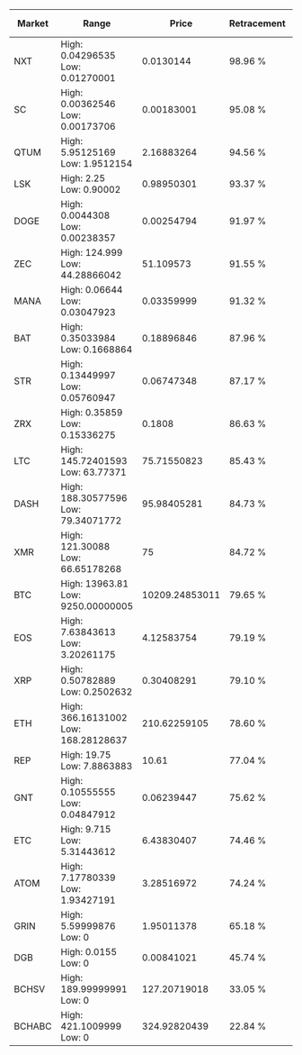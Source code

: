| Market | Range | Price| Retracement | Doubles to 50% |
| --- | --- | --- | --- | --- |
| NXT | High: 0.04296535<br />Low: 0.01270001 | 0.0130144 | 98.96 % | 2.14 |
| SC | High: 0.00362546<br />Low: 0.00173706 | 0.00183001 | 95.08 % | 1.47 |
| QTUM | High: 5.95125169<br />Low: 1.9512154 | 2.16883264 | 94.56 % | 1.82 |
| LSK | High: 2.25<br />Low: 0.90002 | 0.98950301 | 93.37 % | 1.59 |
| DOGE | High: 0.0044308<br />Low: 0.00238357 | 0.00254794 | 91.97 % | 1.34 |
| ZEC | High: 124.999<br />Low: 44.28866042 | 51.109573 | 91.55 % | 1.66 |
| MANA | High: 0.06644<br />Low: 0.03047923 | 0.03359999 | 91.32 % | 1.44 |
| BAT | High: 0.35033984<br />Low: 0.1668864 | 0.18896846 | 87.96 % | 1.37 |
| STR | High: 0.13449997<br />Low: 0.05760947 | 0.06747348 | 87.17 % | 1.42 |
| ZRX | High: 0.35859<br />Low: 0.15336275 | 0.1808 | 86.63 % | 1.42 |
| LTC | High: 145.72401593<br />Low: 63.77371 | 75.71550823 | 85.43 % | 1.38 |
| DASH | High: 188.30577596<br />Low: 79.34071772 | 95.98405281 | 84.73 % | 1.39 |
| XMR | High: 121.30088<br />Low: 66.65178268 | 75 | 84.72 % | 1.25 |
| BTC | High: 13963.81<br />Low: 9250.00000005 | 10209.24853011 | 79.65 % | 1.14 |
| EOS | High: 7.63843613<br />Low: 3.20261175 | 4.12583754 | 79.19 % | 1.31 |
| XRP | High: 0.50782889<br />Low: 0.2502632 | 0.30408291 | 79.10 % | 1.25 |
| ETH | High: 366.16131002<br />Low: 168.28128637 | 210.62259105 | 78.60 % | 1.27 |
| REP | High: 19.75<br />Low: 7.8863883 | 10.61 | 77.04 % | 1.30 |
| GNT | High: 0.10555555<br />Low: 0.04847912 | 0.06239447 | 75.62 % | 1.23 |
| ETC | High: 9.715<br />Low: 5.31443612 | 6.43830407 | 74.46 % | 1.17 |
| ATOM | High: 7.17780339<br />Low: 1.93427191 | 3.28516972 | 74.24 % | 1.39 |
| GRIN | High: 5.59999876<br />Low: 0 | 1.95011378 | 65.18 % | 1.44 |
| DGB | High: 0.0155<br />Low: 0 | 0.00841021 | 45.74 % | 0.00 |
| BCHSV | High: 189.99999991<br />Low: 0 | 127.20719018 | 33.05 % | 0.00 |
| BCHABC | High: 421.1009999<br />Low: 0 | 324.92820439 | 22.84 % | 0.00 |
